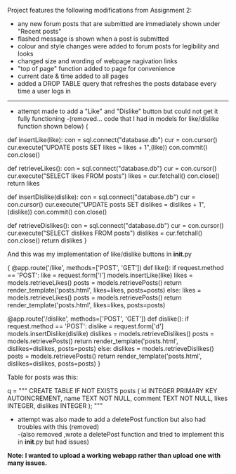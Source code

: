 Project features the following modifications from Assignment 2:

- any new forum posts that are submitted are immediately shown under "Recent posts"
- flashed message is shown when a post is submitted
- colour and style changes were added to forum posts for legibility and looks
- changed size and wording of webpage nagivation links
- "top of page" function added to page for convenience
- current date & time added to all pages
- added a DROP TABLE query that refreshes the posts database every time a user logs in

-----------------------------------------------------------------------------------------------------------

- attempt made to add a "Like" and "Dislike" button but could not get it fully functioning 
    -(removed... code that I had in models for like/dislike function shown below)
{

def insertLike(like):
    con = sql.connect("database.db")
    cur = con.cursor()
    cur.execute("UPDATE posts SET likes = likes + 1",(like))
    con.commit()
    con.close()


def retrieveLikes():
    con = sql.connect("database.db")
    cur = con.cursor()
    cur.execute("SELECT likes FROM posts")
    likes = cur.fetchall()
    con.close()
    return likes


def insertDislike(dislike):
    con = sql.connect("database.db")
    cur = con.cursor()
    cur.execute("UPDATE posts SET dislikes = dislikes + 1",(dislike))
    con.commit()
    con.close()


def retrieveDislikes():
    con = sql.connect("database.db")
    cur = con.cursor()
    cur.execute("SELECT dislikes FROM posts")
    dislikes = cur.fetchall()
    con.close()
    return dislikes
}

And this was my implementation of like/dislike buttons in __init__.py

{
@app.route('/like', methods=['POST', 'GET'])
def like():
    if request.method == 'POST':
        like = request.form['l']
        models.insertLike(like)
        likes = models.retrieveLikes()
        posts = models.retrievePosts()
        return render_template('posts.html', likes=likes, posts=posts)
    else:
        likes = models.retrieveLikes()
        posts = models.retrievePosts()
        return render_template('posts.html', likes=likes, posts=posts)


@app.route('/dislike', methods=['POST', 'GET'])
def dislike():
    if request.method == 'POST':
        dislike = request.form['d']
        models.insertDislike(dislike)
        dislikes = models.retrieveDislikes()
        posts = models.retrievePosts()
        return render_template('posts.html', dislikes=dislikes, posts=posts)
    else:
        dislikes = models.retrieveDislikes()
        posts = models.retrievePosts()
        return render_template('posts.html', dislikes=dislikes, posts=posts)
}

Table for posts was this: 

q = """
CREATE TABLE IF NOT EXISTS posts (
    id INTEGER PRIMARY KEY AUTOINCREMENT,
    name TEXT NOT NULL,
    comment TEXT NOT NULL,
	likes INTEGER,
	dislikes INTEGER 
);
"""
	
- attempt was also made to add a deletePost function but also had troubles with this (removed)  
   -(also removed ,wrote a deletePost function and tried to implement this in __init__.py but had issues)
	
**Note: I wanted to upload a working webapp rather than upload one with many issues.**



